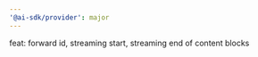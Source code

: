 ```yaml
---
'@ai-sdk/provider': major
---
```


feat: forward id, streaming start, streaming end of content blocks

